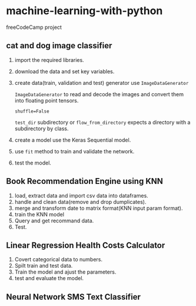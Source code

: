 # machine-learning-with-python
freeCodeCamp project


## cat and dog image classifier
1. import the required libraries.
2. download the data and set key variables.
3. create data(train, validation and test) generator use `ImageDataGenerator`

   `ImageDataGenerator` to read and decode the images and convert them into floating point tensors.

    `shuffle=False`

   `test_dir` subdirectory  or `flow_from_directory` expects a directory with a subdirectory by class.
   
5. create a model use the Keras Sequential model.
6. use `fit` method  to train and validate the network.
7. test the model.

## Book Recommendation Engine using KNN
1. load, extract data and import csv data into dataframes.
2. handle and clean data(remove and drop dumplicates).
3. merge and transform date to matrix format(KNN input param format).
4. train the KNN model
5. Query and get recommand data.
6. Test.

## Linear Regression Health Costs Calculator
1. Covert categorical data to numbers.
2. Spilt train and test data.
3. Train the model and ajust the parameters.
4. test and evaluate the model.

## Neural Network SMS Text Classifier

